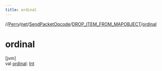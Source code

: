 ```yaml
---
title: ordinal
---
```

//[Perry](../../../../index.html)/[net](../../index.html)/[SendPacketOpcode](../index.html)/[DROP_ITEM_FROM_MAPOBJECT](index.html)/[ordinal](ordinal.html)



# ordinal



[jvm]\
val [ordinal](ordinal.html): [Int](https://kotlinlang.org/api/latest/jvm/stdlib/kotlin/-int/index.html)




